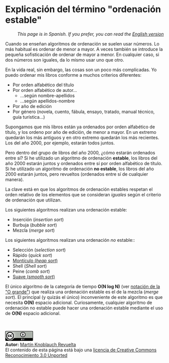 # Explicación del término "ordenación estable"

<p align="right"><i>This page is in Spanish. If you prefer, you can read the <a href="../en/StableSort.md">English version</a></i></p>

Cuando se enseñan algoritmos de ordenación se suelen usar números. Lo más habitual es ordenar de menor a mayor. A veces también se introduce la pequeña sofisticación de ordenar de mayor a menor. En cualquier caso, si dos números son iguales, da lo mismo usar uno que otro.

En la vida real, sin embargo, las cosas son un poco más complicadas. Yo puedo ordenar mis libros conforme a muchos criterios diferentes:

   + Por orden alfabético del título
   + Por orden alfabético de autor...
      - ...según nombre-apellidos
      - ...según apellidos-nombre
   + Por año de edición
   + Por género (novela, cuento, fábula, ensayo, tratado, manual técnico, guía turística...)

Supongamos que mis libros están ya ordenados por orden alfabético de título, y los ordeno por año de edición, de menor a mayor. En un extremo quedarán los más antiguos y en otro extremo quedarán los más recientes. Los del año 2000, por ejemplo, estarán todos juntos.

Pero dentro del grupo de libros del año 2000, ¿cómo estarán ordenados entre sí? Si he utilizado un algoritmo de ordenación **estable**, los libros del año 2000 estarán juntos y ordenados entre sí por orden alfabético de título. Si he utilizado un algoritmo de ordenación **no estable**, los libros del año 2000 estarán juntos, pero revueltos (ordenados entre sí de cualquier manera).

La clave está en que los algoritmos de ordenación estables respetan el orden relativo de los elementos que se consideran _iguales_ según el criterio de ordenación que utilizan.

Los siguientes algoritmos realizan una ordenación estable:

   + Inserción (_insertion sort_)
   + Burbuja (_bubble sort_)
   + Mezcla (_merge sort_)

Los siguientes algoritmos realizan una ordenación *no* estable::

   + Selección (_selection sort_)
   + Rápido (_quick sort_)
   + [Montículo (_heap sort_)](HeapSort.md)
   + Shell (_Shell sort_)
   + Peine (_comb sort_)
   + [Suave (_smooth sort_)](SmoothSort.md)

El único algoritmo de la categoría de tiempo **O(N log N)** (ver [notación de la "O grande"](BigOhNotation.md)) que realiza una ordenación estable es el de la mezcla (_merge sort_). El principal (y quizás el único) inconveniente de este algoritmo es que necesita **O(N)** espacio adicional. Curiosamente, cualquier algoritmo de ordenación no estable puede hacer una ordenación estable mediante el uso de **O(N)** espacio adicional.


<br><br>
<a href='../LICENSE'><img src='../img/cc_by_88x31.png' alt='Creative Commons License' /></a><br>
**Autor:** [Martín Knoblauch Revuelta](http://www.mkrevuelta.com/es/acerca-de-mi/)<br>
El contenido de esta página está bajo una [licencia de Creative Commons Reconocimiento 3.0 Unported](../LICENSE)</a>

